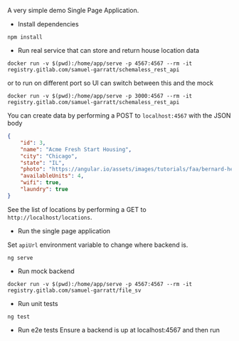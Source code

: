 A very simple demo Single Page Application. 

* Install dependencies

```
npm install
```

* Run real service that can store and return house location data

```
docker run -v $(pwd):/home/app/serve -p 4567:4567 --rm -it registry.gitlab.com/samuel-garratt/schemaless_rest_api
```

or to run on different port so UI can switch between this and the mock

```
docker run -v $(pwd):/home/app/serve -p 3000:4567 --rm -it registry.gitlab.com/samuel-garratt/schemaless_rest_api
```

You can create data by performing a POST to `localhost:4567` with the JSON body

```json
{
	"id": 3,
	"name": "Acme Fresh Start Housing",
	"city": "Chicago",
	"state": "IL",
	"photo": "https://angular.io/assets/images/tutorials/faa/bernard-hermant-CLKGGwIBTaY-unsplash.jpg",
	"availableUnits": 4,
	"wifi": true,
	"laundry": true
}
```

See the list of locations by performing a GET to `http://localhost/locations`.

* Run the single page application

Set `apiUrl` environment variable to change where backend is. 

```
ng serve
```

* Run mock backend 

```
docker run -v $(pwd):/home/app/serve -p 4567:4567 --rm -it registry.gitlab.com/samuel-garratt/file_sv
```

* Run unit tests

```
ng test
```

* Run e2e tests
Ensure a backend is up at localhost:4567 and then run

```

```
